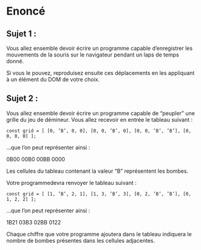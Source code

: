 # Enoncé

## Sujet 1 :
Vous allez ensemble devoir écrire un programme capable d’enregistrer les mouvements de
la souris sur le navigateur pendant un laps de temps donné.


Si vous le pouvez, reproduisez ensuite ces déplacements en les appliquant à un élément du DOM de votre choix.

## Sujet 2 :
Vous allez ensemble devoir écrire un programme capable de “peupler” une grille du jeu de
démineur. Vous allez recevoir en entrée le tableau suivant :


`const grid = [ [0, ’B’, 0, 0], [0, 0, ’B’, 0], [0, 0, ’B’, ’B’], [0, 0, 0, 0] ];`


…que l’on peut représenter ainsi :


0B00
00B0
00BB
0000

Les cellules du tableau contenant la valeur “B” représentent les bombes.

Votre programmedevra renvoyer le tableau suivant :


`const grid = [ [1, ’B’, 2, 1], [1, 3, ’B’, 3], [0, 2, ’B’, ’B’], [0, 1, 2, 2] ];`


…que l’on peut représenter ainsi :


1B21
03B3
02BB
0122


Chaque chiffre que votre programme ajoutera dans le tableau indiquera le nombre de bombes présentes dans les cellules adjacentes.